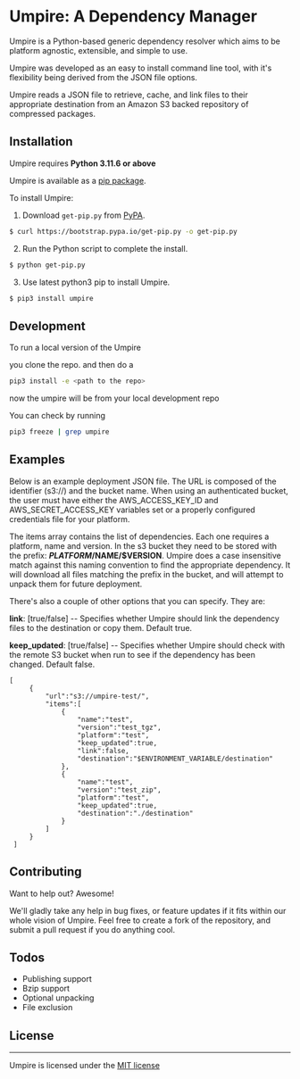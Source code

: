 # Umpire: A Dependency Manager

Umpire is a Python-based generic dependency resolver which aims to be platform agnostic, extensible, and simple to use.

Umpire was developed as an easy to install command line tool, with it's flexibility being derived from the JSON file options.

Umpire reads a JSON file to retrieve, cache, and link files to their appropriate destination from an Amazon S3 backed repository of compressed packages.

## Installation

Umpire requires **Python 3.11.6 or above**

Umpire is available as a [pip package](https://pypi.python.org/pypi/pip).

To install Umpire:

1. Download `get-pip.py` from [PyPA](https://pypa.io).

```sh
$ curl https://bootstrap.pypa.io/get-pip.py -o get-pip.py
```

2. Run the Python script to complete the install.

```sh
$ python get-pip.py
```

3. Use latest python3 pip to install Umpire.

```sh
$ pip3 install umpire
```
## Development

To run a local version of the Umpire

you clone the repo. and then do a 
```sh
pip3 install -e <path to the repo> 
```
now the umpire will be from your local development repo

You can check by running 
```sh
pip3 freeze | grep umpire
```

## Examples

Below is an example deployment JSON file. The URL is composed of the identifier (s3://) and the bucket name. When using an authenticated bucket, the user must have either the AWS\_ACCESS\_KEY\_ID and AWS\_SECRET\_ACCESS\_KEY variables set or a properly configured credentials file for your platform.

The items array contains the list of dependencies. Each one requires a platform, name and version. In the s3 bucket they need to be stored with the prefix: **$PLATFORM/$NAME/$VERSION**. Umpire does a case insensitive match against this naming convention to find the appropriate dependency. It will download all files matching the prefix in the bucket, and will attempt to unpack them for future deployment.

There's also a couple of other options that you can specify. They are:

**link**: [true/false] -- Specifies whether Umpire should link the dependency files to the destination or copy them. Default true.

**keep_updated**: [true/false] -- Specifies whether Umpire should check with the remote S3 bucket when run to see if the dependency has been changed. Default false.

```
[
     {
         "url":"s3://umpire-test/",
         "items":[
             {
                 "name":"test",
                 "version":"test_tgz",
                 "platform":"test",
                 "keep_updated":true,
                 "link":false,
                 "destination":"$ENVIRONMENT_VARIABLE/destination"
             },
             {
                 "name":"test",
                 "version":"test_zip",
                 "platform":"test",
                 "keep_updated":true,
                 "destination":"./destination"
             }
         ]
     }
 ]
```

## Contributing

Want to help out? Awesome!

We'll gladly take any help in bug fixes, or feature updates if it fits within our whole vision of Umpire. Feel free to create a fork of the repository, and submit a pull request if you do anything cool.

## Todos

 - Publishing support
 - Bzip support
 - Optional unpacking
 - File exclusion

## License
----

Umpire is licensed under the [MIT license](https://github.com/Signiant/umpire/blob/develop/LICENSE)

